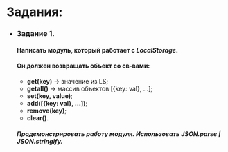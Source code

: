 # Задания:
* ### Задание 1.
  #### Написать модуль, который работает с *LocalStorage*. 
  #### Он должен возвращать объект со св-вами:
  * **get(key)** -> значение из LS;
  * **getall()** -> массив объектов [{key: val}, ...];
  * **set(key, value)**;
  * **add([{key: val}, ...])**;
  * **remove(key)**;
  * **clear()**.
  
  ##### Продемонстрировать работу модуля. Использовать *JSON.parse* | *JSON.stringify*.
